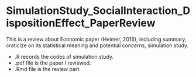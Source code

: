 # SimulationStudy_SocialInteraction_DispositionEffect_PaperReview
This is a review about Economic paper (Heimer, 2016), including summary, craticize on its statistical meaning and potential concerns, simulation study.
- .R records the codes of simulation study.
- .pdf file is the paper I reviewed.
- .Rmd file is the review part.
